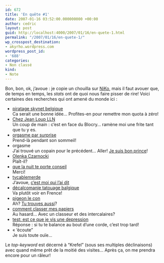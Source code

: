 ```yaml
---
id: 672
title: 'En quête #1'
date: 2007-01-16 03:52:00.000000000 +00:00
author: cedric
layout: post
guid: http://localhost:4000/2007/01/16/en-quete-1.html
permalink: "/2007/01/16/en-quete-1/"
wp_crosspost_destination:
- akyrho.wordpress.com
wordpress_post_id:
- '688'
categories:
- Non classé
kind:
- Note
---
```

Bon, bon, ok, j’avoue : je copie un chouilla sur [NiKo](http://www.prendreuncafe.com/blog/), mais il faut avouer que, de temps en temps, les _stats_ ont de quoi nous faire pisser de rire! Voici certaines des recherches qui ont amené du monde ici :

  * [piratage skynet belgique](http://www.google.be/search?hl=fr&q=piratage+skynet+belgique&btnG=Recherche+Google&meta=)  
    Ca serait une bonne idée… Profites-en pour remettre mon quota à zéro!
  * [Chez Jean Loup LLN](http://www.google.be/search?q=Chez+Jean+Loup+LLN&btnG=Rechercher&hl=fr)  
    Un coup de main : c’est en face du Blocry… ramène moi une frite tant que tu y es.
  * [orgasme par surprise](http://www.google.be/search?q=orgasme+par+surprise&btnG=Rechercher&hl=fr)  
    Prend-là pendant son sommeil!
  * orgasme  
    J’ai trouvé un copain pour le précédent… Aller! [Je suis bon prince](http://www.parenthese.be/blog/2006/12/23/Ramasse-Lorgasme-auditif-te-cloue-au-sol)!
  * [Olenka Czarnocki](http://www.google.be/search?q=Olenka+Czarnocki&btnG=Rechercher&hl=fr)  
    Plaît-il?
  * [que la nuit te porte conseil](http://www.google.be/search?q=que+la+nuit+te+porte+conseil&hl=fr&lr=&start=0&sa=N)  
    Merci!
  * [tvcablemerde](http://www.google.be/search?q=tvcablemerde&btnG=Rechercher&hl=fr)  
    J’avoue, [c’est moi qui l’ai dit](http://www.parenthese.be/blog/2006/06/01/83-sale-temps-sur-la-planete)
  * [décalcomanie tatouage balgique](http://www.google.be/search?hl=fr&q=d%C3%A9calcomanie+tatouage+balgique&btnG=Rechercher&meta=)  
    Va plutôt voir en Frence!
  * [pigeon le con](http://www.google.be/search?hl=fr&q=pigeon+le+con&btnG=Rechercher&meta=)  
    Ah? [Tu trouves aussi](http://www.parenthese.be/dotclear2/index.php/?q=pigeon)?
  * [comment classer mes papiers](http://www.google.be/search?q=comment+classer+mes+papiers&btnG=Rechercher&hl=fr)  
    Au hasard… Avec un classeur et des intercalaires?
  * [test: est ce que je vis une depression](http://www.google.be/search?q=test%3A+est+ce+que+je+vis+une+depression&btnG=Rechercher&hl=fr)  
    Réponse : si tu te balance au bout d’une corde, c’est trop tard!
  * « ’écoute”  
    Je suis toute ouïe…

Le _top-keyword_ est décerné à “Krefel” (sous ses multiples déclinaisons) avec quand même prêt de la moitié des visites… Après ça, on me prendra encore pour un râleur!
